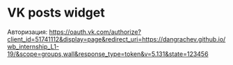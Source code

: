 # VK posts widget

Авторизация: https://oauth.vk.com/authorize?client_id=51741112&display=page&redirect_uri=https://dangrachev.github.io/wb_internship_L1-19/&scope=groups,wall&response_type=token&v=5.131&state=123456


